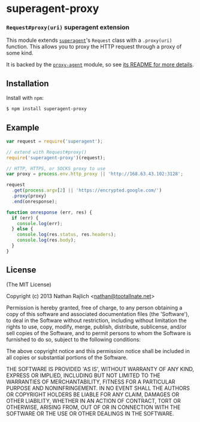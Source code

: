 superagent-proxy
================
### `Request#proxy(uri)` superagent extension

This module extends [`superagent`][superagent]'s `Request` class with
a `.proxy(uri)` function. This allows you to proxy the HTTP request through a
proxy of some kind.

It is backed by the [`proxy-agent`][proxy-agent] module, so see
[its README for more details][proxy-agent-readme].


Installation
------------

Install with `npm`:

``` bash
$ npm install superagent-proxy
```


Example
-------

``` js
var request = require('superagent');

// extend with Request#proxy()
require('superagent-proxy')(request);

// HTTP, HTTPS, or SOCKS proxy to use
var proxy = process.env.http_proxy || 'http://168.63.43.102:3128';

request
  .get(process.argv[2] || 'https://encrypted.google.com/')
  .proxy(proxy)
  .end(onresponse);

function onresponse (err, res) {
  if (err) {
    console.log(err);
  } else {
    console.log(res.status, res.headers);
    console.log(res.body);
  }
}
```


License
-------

(The MIT License)

Copyright (c) 2013 Nathan Rajlich &lt;nathan@tootallnate.net&gt;

Permission is hereby granted, free of charge, to any person obtaining
a copy of this software and associated documentation files (the
'Software'), to deal in the Software without restriction, including
without limitation the rights to use, copy, modify, merge, publish,
distribute, sublicense, and/or sell copies of the Software, and to
permit persons to whom the Software is furnished to do so, subject to
the following conditions:

The above copyright notice and this permission notice shall be
included in all copies or substantial portions of the Software.

THE SOFTWARE IS PROVIDED 'AS IS', WITHOUT WARRANTY OF ANY KIND,
EXPRESS OR IMPLIED, INCLUDING BUT NOT LIMITED TO THE WARRANTIES OF
MERCHANTABILITY, FITNESS FOR A PARTICULAR PURPOSE AND NONINFRINGEMENT.
IN NO EVENT SHALL THE AUTHORS OR COPYRIGHT HOLDERS BE LIABLE FOR ANY
CLAIM, DAMAGES OR OTHER LIABILITY, WHETHER IN AN ACTION OF CONTRACT,
TORT OR OTHERWISE, ARISING FROM, OUT OF OR IN CONNECTION WITH THE
SOFTWARE OR THE USE OR OTHER DEALINGS IN THE SOFTWARE.

[superagent]: https://github.com/visionmedia/superagent
[proxy-agent]: https://github.com/TooTallNate/node-proxy-agent
[proxy-agent-readme]: https://github.com/TooTallNate/node-proxy-agent/blob/master/README.md
